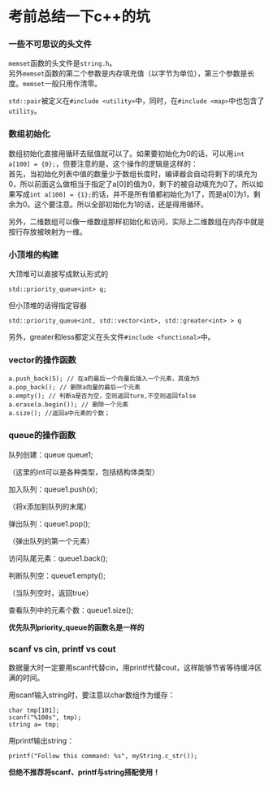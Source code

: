 # 考前总结一下c++的坑  
### 一些不可思议的头文件
  
`memset`函数的头文件是`string.h`。  
另外`memset`函数的第二个参数是内存填充值（以字节为单位），第三个参数是长度。`memset`一般只用作清零。  
  
`std::pair`被定义在`#include <utility>`中，同时，在`#include <map>`中也包含了`utility`。  
  
### 数组初始化
  
数组初始化直接用循环去赋值就可以了。如果要初始化为0的话，可以用`int a[100] = {0};`，但要注意的是，这个操作的逻辑是这样的：  
首先，当初始化列表中值的数量少于数组长度时，编译器会自动将剩下的填充为0，所以前面这么做相当于指定了a[0]的值为0，剩下的被自动填充为0了。所以如果写成`int a[100] = {1};`的话，并不是所有值都初始化为1了，而是a[0]为1，剩余为0。这个要注意。所以全部初始化为1的话，还是得用循环。  
  
另外，二维数组可以像一维数组那样初始化和访问，实际上二维数组在内存中就是按行存放被映射为一维。  

### 小顶堆的构建
  
大顶堆可以直接写成默认形式的
```
std::priority_queue<int> q;
```
但小顶堆的话得指定容器
```
std::priority_queue<int, std::vector<int>, std::greater<int> > q
```
另外，greater和less都定义在头文件`#include <functional>`中。  
  
### vector的操作函数  
  
```
a.push_back(5); // 在a的最后一个向量后插入一个元素，其值为5
a.pop_back(); // 删除a向量的最后一个元素
a.empty(); // 判断a是否为空，空则返回ture,不空则返回false
a.erase(a.begin()); // 删除一个元素
a.size(); //返回a中元素的个数；
```
  
### queue的操作函数  
  
队列创建：queue <int> queue1;  
  
（这里的int可以是各种类型，包括结构体类型）  
  
加入队列：queue1.push(x);  
  
（将x添加到队列的末尾）  
  
弹出队列：queue1.pop();  
  
（弹出队列的第一个元素） 
  
访问队尾元素：queue1.back();  
  
判断队列空：queue1.empty(); 

（当队列空时，返回true） 

查看队列中的元素个数：queue1.size();  
  
**优先队列priority_queue的函数名是一样的**  
  
### scanf vs cin, printf vs cout
  
数据量大时一定要用scanf代替cin，用printf代替cout，这样能够节省等待缓冲区满的时间。  
  
用scanf输入string时，要注意以char数组作为缓存：  
```
char tmp[101];
scanf("%100s", tmp);
string a= tmp;
```
  
用printf输出string：  
```
printf("Follow this command: %s", myString.c_str());
```
  
**但绝不推荐将scanf、printf与string搭配使用！**
  
